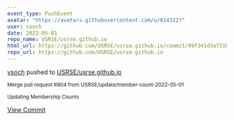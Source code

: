 ```yaml
---
event_type: PushEvent
avatar: "https://avatars.githubusercontent.com/u/814322?"
user: vsoch
date: 2022-05-01
repo_name: USRSE/usrse.github.io
html_url: https://github.com/USRSE/usrse.github.io/commit/49f341d3a731b911cbfd69f5929c3a9444cfeadf
repo_url: https://github.com/USRSE/usrse.github.io
---
```


<a href='https://github.com/vsoch' target='_blank'>vsoch</a> pushed to <a href='https://github.com/USRSE/usrse.github.io' target='_blank'>USRSE/usrse.github.io</a>

<small>Merge pull request #804 from USRSE/update/member-count-2022-05-01

Updating Membership Counts</small>

<a href='https://github.com/USRSE/usrse.github.io/commit/49f341d3a731b911cbfd69f5929c3a9444cfeadf' target='_blank'>View Commit</a>
